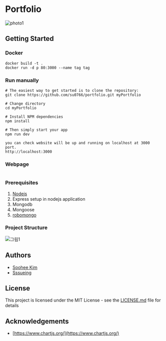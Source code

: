 # Portfolio


![photo1](https://user-images.githubusercontent.com/32950118/95681723-7c5cb480-0c1c-11eb-8b42-373e977cab7a.png)


## **Getting Started**

### Docker

```
docker build -t .
docker run -d p 80:3000 --name tag tag
```

### Run manually

```
# The easiest way to get started is to clone the repository:
git clone https://github.com/su0766/portfolio.git myPortfolio

# Change directory
cd myPortfolio

# Install NPM dependencies
npm install

# Then simply start your app
npm run dev

you can check website will be up and running on localhost at 3000 port.
http://localhost:3000

```

### Webpage

```

```

### **Prerequisites**

1. [Nodejs](https://nodejs.org/en/download) 
2. Express setup in nodejs application
3. Mongodb
4. Mongoose
5. [robomongo](https://robomongo.org/download)

### **Project Structure**

![그림1](https://user-images.githubusercontent.com/32950118/95681825-deb5b500-0c1c-11eb-9d75-0cf3e3b57bce.png)


## **Authors**

- [Soohee Kim](https://github.com/su0766)
- [Sssueing](https://github.com/sooheekim96)

## **License**

This project is licensed under the MIT License - see the [LICENSE.md](https://github.com/hiralyshah/chartjs_mongoose_mongoDB/blob/master/LICENSE.md) file for details

## **Acknowledgements**

- [https://www.chartjs.org/](https://www.chartjs.org/)
